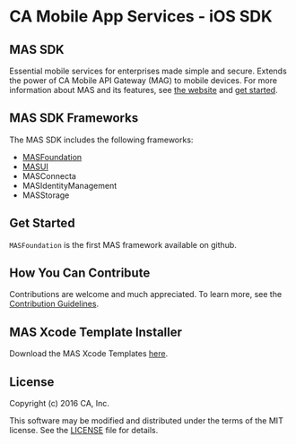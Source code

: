 # CA Mobile App Services - iOS SDK

## MAS SDK
Essential mobile services for enterprises made simple and secure. Extends the power of CA Mobile API Gateway (MAG) to mobile devices.
For more information about MAS and its features, see [the website][mas.ca.com] and [get started][get-started].

## MAS SDK Frameworks

The MAS SDK includes the following frameworks:

- [MASFoundation][MASFoundation]
- [MASUI][MASUI]
- MASConnecta
- MASIdentityManagement
- MASStorage


## Get Started

`MASFoundation` is the first MAS framework available on github.


## How You Can Contribute

Contributions are welcome and much appreciated. To learn more, see the [Contribution Guidelines][contributing].


## MAS Xcode Template Installer

Download the MAS Xcode Templates [here][templates].

## License

Copyright (c) 2016 CA, Inc.

This software may be modified and distributed under the terms
of the MIT license. See the [LICENSE][license-link] file for details.


 [mas.ca.com]: http://mas.ca.com/
 [get-started]: http://mas.ca.com/get-started
 [docs]: http://mas.ca.com/docs/
 [blog]: http://mas.ca.com/blog/

 [MASFoundation]: https://github.com/CAAPIM/iOS-MAS-Foundation
 [MASUI]: https://github.com/CAAPIM/iOS-MAS-UI
 [releases]: https://github.com/CAAPIM/iOS-MASFoundation/releases
 [contributing]: /CONTRIBUTING.md
 [license-link]: /LICENSE
 [templates]: https://github.com/CAAPIM/iOS-MAS-SDK/blob/develop/TemplateInstaller/MobileSDK.dmg?raw=true


